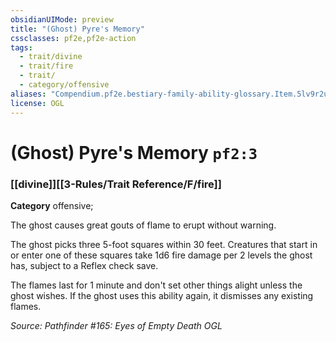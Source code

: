 ```yaml
---
obsidianUIMode: preview
title: "(Ghost) Pyre's Memory"
cssclasses: pf2e,pf2e-action
tags:
  - trait/divine
  - trait/fire
  - trait/
  - category/offensive
aliases: "Compendium.pf2e.bestiary-family-ability-glossary.Item.5lv9r2ubDCov4dFn"
license: OGL
---
```

# (Ghost) Pyre's Memory `pf2:3`

### [[divine]][[3-Rules/Trait Reference/F/fire]]

**Category** offensive; 




The ghost causes great gouts of flame to erupt without warning.

The ghost picks three 5-foot squares within 30 feet. Creatures that start in or enter one of these squares take 1d6 fire damage per 2 levels the ghost has, subject to a Reflex check save.

The flames last for 1 minute and don't set other things alight unless the ghost wishes. If the ghost uses this ability again, it dismisses any existing flames.

*Source: Pathfinder #165: Eyes of Empty Death*
*OGL*